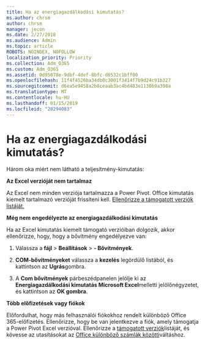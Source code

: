 ```yaml
---
title: Ha az energiagazdálkodási kimutatás?
ms.author: chrsm
author: chrsm
manager: jecon
ms.date: 2/27/2018
ms.audience: Admin
ms.topic: article
ROBOTS: NOINDEX, NOFOLLOW
localization_priority: Priority
ms.collection: Adm_O365
ms.custom: Adm_O365
ms.assetid: 0d95078e-9dbf-4def-8bfc-d6532c1bff00
ms.openlocfilehash: 11f4f4526ba34db0c3001f3414f7b9d24c91b327
ms.sourcegitcommit: d6ea5e9458a2b8ceaab3ac4bd483e1130b9a398a
ms.translationtype: MT
ms.contentlocale: hu-HU
ms.lasthandoff: 01/15/2019
ms.locfileid: "28294083"
---
```

# <a name="where-is-power-pivot"></a>Ha az energiagazdálkodási kimutatás?

Három oka miért nem látható a teljesítmény-kimutatás:
  
 **Az Excel verzióját nem tartalmaz**
  
Az Excel nem minden verziója tartalmazza a Power Pivot. Office kimutatás kiemelt tartalmazó verzióját frissíteni kell. [Ellenőrizze a támogatott verziók listáját.](https://support.office.com/article/aa64e217-4b6e-410b-8337-20b87e1c2a4b.aspx)
  
 **Még nem engedélyezte az energiagazdálkodási kimutatás**
  
Ha az Excel kimutatás kiemelt támogató verzióiban dolgozik, akkor ellenőrizze, hogy, hogy a bővítmény engedélyezve van:
  
1. Válassza a **fájl** \> **Beállítások** \> **- Bővítmények**.
    
2. **COM-bővítményeket** válassza a **kezelés** legördülő listából, és kattintson az **Ugrás**gombra.
    
3. A **Com bővítmények** párbeszédpanelen jelölje ki az **Energiagazdálkodási kimutatás Microsoft Excel**melletti jelölőnégyzetet, és kattintson az **OK gombra**. 
    
 **Több előfizetések vagy fiókok**
  
Előfordulhat, hogy más felhasználói fiókokhoz rendelt különböző Office 365-előfizetés. Ellenőrizze, hogy be van jelentkezve a fiók, amely támogatja a Power Pivot Excel verzióval. Ellenőrizze a [támogatott verziók](https://support.office.com/article/aa64e217-4b6e-410b-8337-20b87e1c2a4b.aspx)listáját, és kövesse az utasításokat az [Office különböző számlák közötti](https://support.office.com/article/b9582171-fd1f-4284-9846-bdd72bb28426.aspx#BKMK_WebSwitchAccounts)váltáshoz.
  

